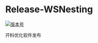 # Release-WSNesting

[![版本号](https://img.shields.io/badge/release-2.2.0.2-blue.svg?style=flat-square)](https://github.com/WangShiSoftware/Release-WSNesting/releases)

开料优化软件发布
